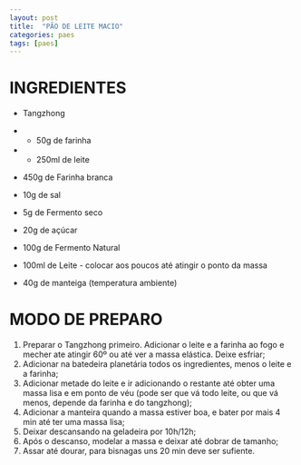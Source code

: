 ```yaml
---
layout: post
title:  "PÃO DE LEITE MACIO"
categories: paes
tags: [paes]
---
```


INGREDIENTES
===

* Tangzhong 
* * 50g de farinha 
* * 250ml de leite

* 450g de Farinha branca
* 10g de sal
* 5g de Fermento seco
* 20g de açúcar
* 100g de Fermento Natural
* 100ml de Leite - colocar aos poucos até atingir o ponto da massa
* 40g de manteiga (temperatura ambiente)

MODO DE PREPARO
===

1. Preparar o Tangzhong primeiro. Adicionar o leite e a farinha ao fogo e mecher ate atingir 60º ou até ver a massa elástica. Deixe esfriar;
2. Adicionar na batedeira planetária todos os ingredientes, menos o leite e a farinha;
3. Adicionar metade do leite e ir adicionando o restante até obter uma massa lisa e em ponto de véu (pode ser que vá todo leite, ou que vá menos, depende da farinha e do tangzhong);
4. Adicionar a manteira quando a massa estiver boa, e bater por mais 4 min até ter uma massa lisa;
5. Deixar descansando na geladeira por 10h/12h;
6. Após o descanso, modelar a massa e deixar até dobrar de tamanho;
7. Assar até dourar, para bisnagas uns 20 min deve ser sufiente.
